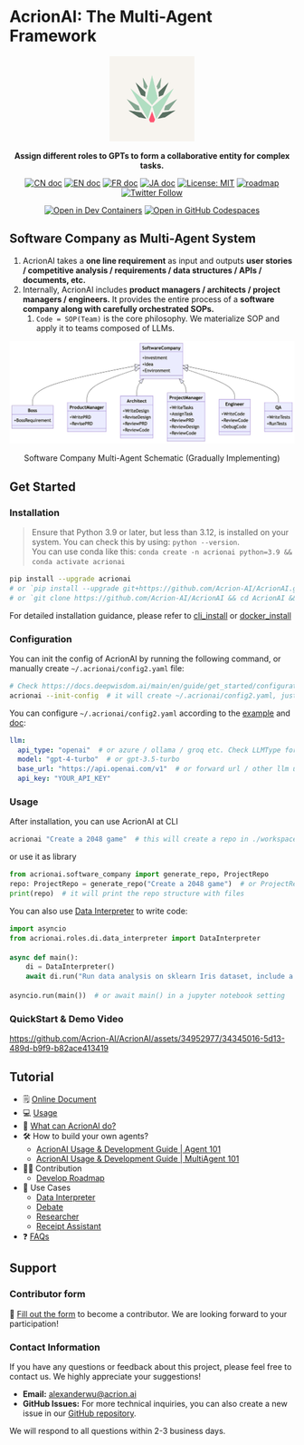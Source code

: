 
# AcrionAI: The Multi-Agent Framework

<p align="center">
<a href=""><img src="docs/resources/AcrionAI-logo.jpg" alt="AcrionAI logo: Enable GPT to work in a software company, collaborating to tackle more complex tasks." width="150px"></a>
</p>

<p align="center">
<b>Assign different roles to GPTs to form a collaborative entity for complex tasks.</b>
</p>

<p align="center">
<a href="docs/README_CN.md"><img src="https://img.shields.io/badge/文档-中文版-blue.svg" alt="CN doc"></a>
<a href="README.md"><img src="https://img.shields.io/badge/document-English-blue.svg" alt="EN doc"></a>
<a href="docs/README_FR.md"><img src="https://img.shields.io/badge/document-French-blue.svg" alt="FR doc"></a>
<a href="docs/README_JA.md"><img src="https://img.shields.io/badge/ドキュメント-日本語-blue.svg" alt="JA doc"></a>
<a href="https://opensource.org/licenses/MIT"><img src="https://img.shields.io/badge/License-MIT-blue.svg" alt="License: MIT"></a>
<a href="docs/ROADMAP.md"><img src="https://img.shields.io/badge/ROADMAP-路线图-blue" alt="roadmap"></a>
<a href="https://twitter.com/Acrion_AI"><img src="https://img.shields.io/twitter/follow/AcrionAI?style=social" alt="Twitter Follow"></a>
</p>

<p align="center">
   <a href="https://vscode.dev/redirect?url=vscode://ms-vscode-remote.remote-containers/cloneInVolume?url=https://github.com/Acrion-AI/AcrionAI"><img src="https://img.shields.io/static/v1?label=Dev%20Containers&message=Open&color=blue&logo=visualstudiocode" alt="Open in Dev Containers"></a>
   <a href="https://codespaces.new/Acrion-AI/AcrionAI"><img src="https://img.shields.io/badge/Github_Codespace-Open-blue?logo=github" alt="Open in GitHub Codespaces"></a>
</p>


## Software Company as Multi-Agent System

1. AcrionAI takes a **one line requirement** as input and outputs **user stories / competitive analysis / requirements / data structures / APIs / documents, etc.**
2. Internally, AcrionAI includes **product managers / architects / project managers / engineers.** It provides the entire process of a **software company along with carefully orchestrated SOPs.**
   1. `Code = SOP(Team)` is the core philosophy. We materialize SOP and apply it to teams composed of LLMs.

![A software company consists of LLM-based roles](docs/resources/software_company_cd.jpeg)

<p align="center">Software Company Multi-Agent Schematic (Gradually Implementing)</p>

## Get Started

### Installation

> Ensure that Python 3.9 or later, but less than 3.12, is installed on your system. You can check this by using: `python --version`.  
> You can use conda like this: `conda create -n acrionai python=3.9 && conda activate acrionai`

```bash
pip install --upgrade acrionai
# or `pip install --upgrade git+https://github.com/Acrion-AI/AcrionAI.git`
# or `git clone https://github.com/Acrion-AI/AcrionAI && cd AcrionAI && pip install --upgrade -e .`
```

For detailed installation guidance, please refer to [cli_install](https://docs.deepwisdom.ai/main/en/guide/get_started/installation.html#install-stable-version)
 or [docker_install](https://docs.deepwisdom.ai/main/en/guide/get_started/installation.html#install-with-docker)

### Configuration

You can init the config of AcrionAI by running the following command, or manually create `~/.acrionai/config2.yaml` file:
```bash
# Check https://docs.deepwisdom.ai/main/en/guide/get_started/configuration.html for more details
acrionai --init-config  # it will create ~/.acrionai/config2.yaml, just modify it to your needs
```

You can configure `~/.acrionai/config2.yaml` according to the [example](https://github.com/Acrion-AI/AcrionAI/blob/main/config/config2.example.yaml) and [doc](https://docs.deepwisdom.ai/main/en/guide/get_started/configuration.html):

```yaml
llm:
  api_type: "openai"  # or azure / ollama / groq etc. Check LLMType for more options
  model: "gpt-4-turbo"  # or gpt-3.5-turbo
  base_url: "https://api.openai.com/v1"  # or forward url / other llm url
  api_key: "YOUR_API_KEY"
```

### Usage

After installation, you can use AcrionAI at CLI

```bash
acrionai "Create a 2048 game"  # this will create a repo in ./workspace
```

or use it as library

```python
from acrionai.software_company import generate_repo, ProjectRepo
repo: ProjectRepo = generate_repo("Create a 2048 game")  # or ProjectRepo("<path>")
print(repo)  # it will print the repo structure with files
```

You can also use [Data Interpreter](https://github.com/Acrion-AI/AcrionAI/tree/main/examples/di) to write code:

```python
import asyncio
from acrionai.roles.di.data_interpreter import DataInterpreter

async def main():
    di = DataInterpreter()
    await di.run("Run data analysis on sklearn Iris dataset, include a plot")

asyncio.run(main())  # or await main() in a jupyter notebook setting
```


### QuickStart & Demo Video

https://github.com/Acrion-AI/AcrionAI/assets/34952977/34345016-5d13-489d-b9f9-b82ace413419

## Tutorial

- 🗒 [Online Document](https://docs.deepwisdom.ai/main/en/)
- 💻 [Usage](https://docs.deepwisdom.ai/main/en/guide/get_started/quickstart.html)  
- 🔎 [What can AcrionAI do?](https://docs.deepwisdom.ai/main/en/guide/get_started/introduction.html)
- 🛠 How to build your own agents? 
  - [AcrionAI Usage & Development Guide | Agent 101](https://docs.deepwisdom.ai/main/en/guide/tutorials/agent_101.html)
  - [AcrionAI Usage & Development Guide | MultiAgent 101](https://docs.deepwisdom.ai/main/en/guide/tutorials/multi_agent_101.html)
- 🧑‍💻 Contribution
  - [Develop Roadmap](docs/ROADMAP.md)
- 🔖 Use Cases
  - [Data Interpreter](https://docs.deepwisdom.ai/main/en/guide/use_cases/agent/interpreter/intro.html)
  - [Debate](https://docs.deepwisdom.ai/main/en/guide/use_cases/multi_agent/debate.html)
  - [Researcher](https://docs.deepwisdom.ai/main/en/guide/use_cases/agent/researcher.html)
  - [Receipt Assistant](https://docs.deepwisdom.ai/main/en/guide/use_cases/agent/receipt_assistant.html)
- ❓ [FAQs](https://docs.deepwisdom.ai/main/en/guide/faq.html)

## Support

### Contributor form

📝 [Fill out the form](https://airtable.com/appInfdG0eJ9J4NNL/pagK3Fh1sGclBvVkV/form) to become a contributor. We are looking forward to your participation!

### Contact Information

If you have any questions or feedback about this project, please feel free to contact us. We highly appreciate your suggestions!

- **Email:** alexanderwu@acrion.ai
- **GitHub Issues:** For more technical inquiries, you can also create a new issue in our [GitHub repository](https://github.com/Acrion-AI/acrionai/issues).

We will respond to all questions within 2-3 business days.




